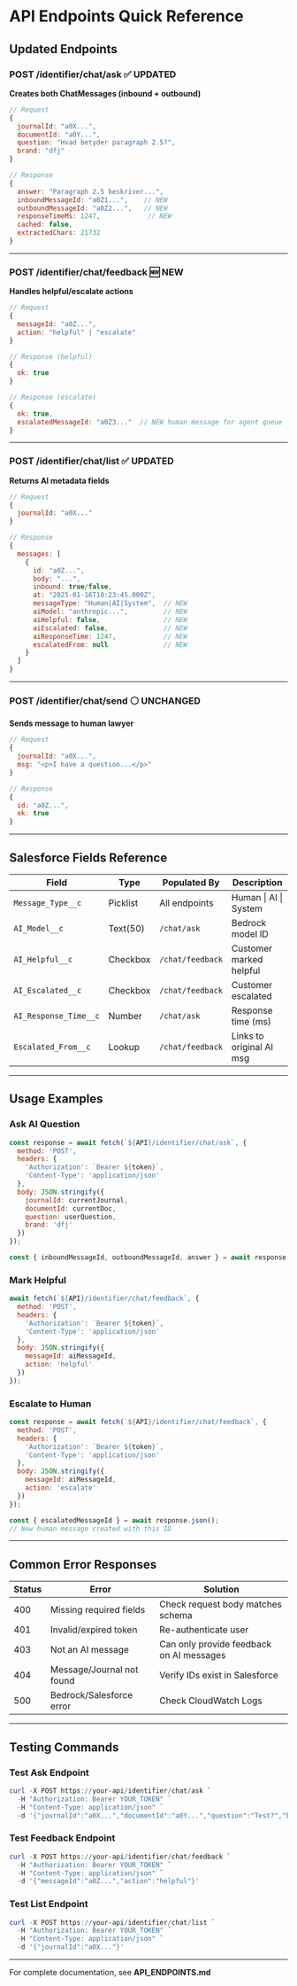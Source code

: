 # API Endpoints Quick Reference

## Updated Endpoints

### POST /identifier/chat/ask ✅ UPDATED
**Creates both ChatMessages (inbound + outbound)**

```javascript
// Request
{
  journalId: "a0X...",
  documentId: "a0Y...",
  question: "Hvad betyder paragraph 2.5?",
  brand: "dfj"
}

// Response
{
  answer: "Paragraph 2.5 beskriver...",
  inboundMessageId: "a0Z1...",    // NEW
  outboundMessageId: "a0Z2...",   // NEW
  responseTimeMs: 1247,            // NEW
  cached: false,
  extractedChars: 21732
}
```

---

### POST /identifier/chat/feedback 🆕 NEW
**Handles helpful/escalate actions**

```javascript
// Request
{
  messageId: "a0Z...",
  action: "helpful" | "escalate"
}

// Response (helpful)
{
  ok: true
}

// Response (escalate)
{
  ok: true,
  escalatedMessageId: "a0Z3..."  // NEW human message for agent queue
}
```

---

### POST /identifier/chat/list ✅ UPDATED
**Returns AI metadata fields**

```javascript
// Request
{
  journalId: "a0X..."
}

// Response
{
  messages: [
    {
      id: "a0Z...",
      body: "...",
      inbound: true/false,
      at: "2025-01-16T10:23:45.000Z",
      messageType: "Human|AI|System",  // NEW
      aiModel: "anthropic...",         // NEW
      aiHelpful: false,                // NEW
      aiEscalated: false,              // NEW
      aiResponseTime: 1247,            // NEW
      escalatedFrom: null              // NEW
    }
  ]
}
```

---

### POST /identifier/chat/send ⚪ UNCHANGED
**Sends message to human lawyer**

```javascript
// Request
{
  journalId: "a0X...",
  msg: "<p>I have a question...</p>"
}

// Response
{
  id: "a0Z...",
  ok: true
}
```

---

## Salesforce Fields Reference

| Field | Type | Populated By | Description |
|-------|------|--------------|-------------|
| `Message_Type__c` | Picklist | All endpoints | Human \| AI \| System |
| `AI_Model__c` | Text(50) | `/chat/ask` | Bedrock model ID |
| `AI_Helpful__c` | Checkbox | `/chat/feedback` | Customer marked helpful |
| `AI_Escalated__c` | Checkbox | `/chat/feedback` | Customer escalated |
| `AI_Response_Time__c` | Number | `/chat/ask` | Response time (ms) |
| `Escalated_From__c` | Lookup | `/chat/feedback` | Links to original AI msg |

---

## Usage Examples

### Ask AI Question
```javascript
const response = await fetch(`${API}/identifier/chat/ask`, {
  method: 'POST',
  headers: { 
    'Authorization': `Bearer ${token}`,
    'Content-Type': 'application/json' 
  },
  body: JSON.stringify({
    journalId: currentJournal,
    documentId: currentDoc,
    question: userQuestion,
    brand: 'dfj'
  })
});

const { inboundMessageId, outboundMessageId, answer } = await response.json();
```

### Mark Helpful
```javascript
await fetch(`${API}/identifier/chat/feedback`, {
  method: 'POST',
  headers: { 
    'Authorization': `Bearer ${token}`,
    'Content-Type': 'application/json' 
  },
  body: JSON.stringify({
    messageId: aiMessageId,
    action: 'helpful'
  })
});
```

### Escalate to Human
```javascript
const response = await fetch(`${API}/identifier/chat/feedback`, {
  method: 'POST',
  headers: { 
    'Authorization': `Bearer ${token}`,
    'Content-Type': 'application/json' 
  },
  body: JSON.stringify({
    messageId: aiMessageId,
    action: 'escalate'
  })
});

const { escalatedMessageId } = await response.json();
// New human message created with this ID
```

---

## Common Error Responses

| Status | Error | Solution |
|--------|-------|----------|
| 400 | Missing required fields | Check request body matches schema |
| 401 | Invalid/expired token | Re-authenticate user |
| 403 | Not an AI message | Can only provide feedback on AI messages |
| 404 | Message/Journal not found | Verify IDs exist in Salesforce |
| 500 | Bedrock/Salesforce error | Check CloudWatch Logs |

---

## Testing Commands

### Test Ask Endpoint
```powershell
curl -X POST https://your-api/identifier/chat/ask `
  -H "Authorization: Bearer YOUR_TOKEN" `
  -H "Content-Type: application/json" `
  -d '{"journalId":"a0X...","documentId":"a0Y...","question":"Test?","brand":"dfj"}'
```

### Test Feedback Endpoint
```powershell
curl -X POST https://your-api/identifier/chat/feedback `
  -H "Authorization: Bearer YOUR_TOKEN" `
  -H "Content-Type: application/json" `
  -d '{"messageId":"a0Z...","action":"helpful"}'
```

### Test List Endpoint
```powershell
curl -X POST https://your-api/identifier/chat/list `
  -H "Authorization: Bearer YOUR_TOKEN" `
  -H "Content-Type: application/json" `
  -d '{"journalId":"a0X..."}'
```

---

For complete documentation, see **API_ENDPOINTS.md**

